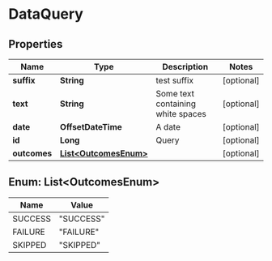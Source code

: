 

# DataQuery


## Properties

| Name | Type | Description | Notes |
|------------ | ------------- | ------------- | -------------|
|**suffix** | **String** | test suffix |  [optional] |
|**text** | **String** | Some text containing white spaces |  [optional] |
|**date** | **OffsetDateTime** | A date |  [optional] |
|**id** | **Long** | Query |  [optional] |
|**outcomes** | [**List&lt;OutcomesEnum&gt;**](#List&lt;OutcomesEnum&gt;) |  |  [optional] |



## Enum: List&lt;OutcomesEnum&gt;

| Name | Value |
|---- | -----|
| SUCCESS | &quot;SUCCESS&quot; |
| FAILURE | &quot;FAILURE&quot; |
| SKIPPED | &quot;SKIPPED&quot; |



